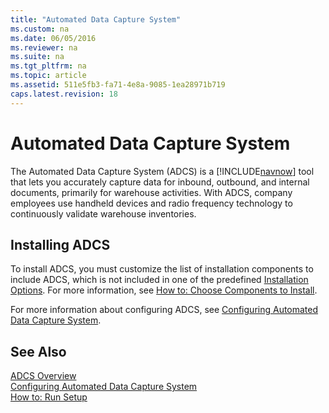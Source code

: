 ```yaml
---
title: "Automated Data Capture System"
ms.custom: na
ms.date: 06/05/2016
ms.reviewer: na
ms.suite: na
ms.tgt_pltfrm: na
ms.topic: article
ms.assetid: 511e5fb3-fa71-4e8a-9085-1ea28971b719
caps.latest.revision: 18
---
```

# Automated Data Capture System
The Automated Data Capture System \(ADCS\) is a [!INCLUDE[navnow](../dynamics-nav/includes/navnow_md.md)] tool that lets you accurately capture data for inbound, outbound, and internal documents, primarily for warehouse activities. With ADCS, company employees use handheld devices and radio frequency technology to continuously validate warehouse inventories.  
  
## Installing ADCS  
 To install ADCS, you must customize the list of installation components to include ADCS, which is not included in one of the predefined [Installation Options](../dynamics-nav/Installation-Options.md). For more information, see [How to: Choose Components to Install](../Topic/How%20to:%20Choose%20Components%20to%20Install.md).  
  
 For more information about configuring ADCS, see [Configuring Automated Data Capture System](../dynamics-nav/Configuring-Automated-Data-Capture-System.md).  
  
## See Also  
 [ADCS Overview](../dynamics-nav/ADCS-Overview.md)   
 [Configuring Automated Data Capture System](../dynamics-nav/Configuring-Automated-Data-Capture-System.md)   
 [How to: Run Setup](../Topic/How%20to:%20Run%20Setup.md)